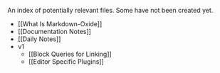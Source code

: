 An index of potentially relevant files. Some have not been created yet. 

- [[What Is Markdown-Oxide]]
- [[Documentation Notes]]
- [[Daily Notes]]
- v1
    * [[Block Queries for Linking]]
    * [[Editor Specific Plugins]]

